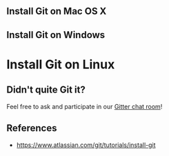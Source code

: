 ## Install Git on Mac OS X

## Install Git on Windows

# Install Git on Linux

## Didn't quite Git it?

Feel free to ask and participate in our [Gitter chat room](https://gitter.im/WWCodeManila/Git)!

## References

* https://www.atlassian.com/git/tutorials/install-git